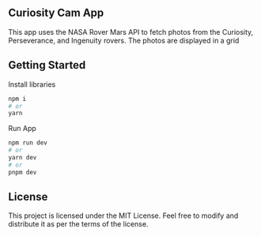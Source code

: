 
## Curiosity Cam App
This app uses the NASA Rover Mars API to fetch photos from the Curiosity, Perseverance, and Ingenuity rovers. The photos are displayed in a grid

## Getting Started
Install libraries

```bash
npm i
# or
yarn
```

Run App
```bash
npm run dev
# or
yarn dev
# or
pnpm dev
```

## License

This project is licensed under the MIT License. Feel free to modify and distribute it as per the terms of the license.
